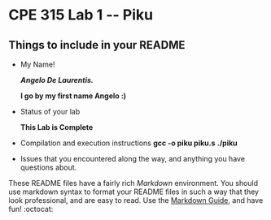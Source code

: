 # CPE 315 Lab 1 -- Piku

## Things to include in your README

* My Name!

   ***Angelo De Laurentis.***

   **I go by my first name Angelo :)**

* Status of your lab

   **This Lab is Complete**

* Compilation and execution instructions
  **gcc -o piku piku.s**
  **./piku**

* Issues that you encountered along the way, and anything you have questions about.

These README files have a fairly rich _Markdown_ environment. You should use
markdown syntax to format your README files in such a way that they look
professional, and are easy to read. Use the 
[Markdown Guide](https://guides.github.com/features/mastering-markdown/), and
have fun! :octocat:


